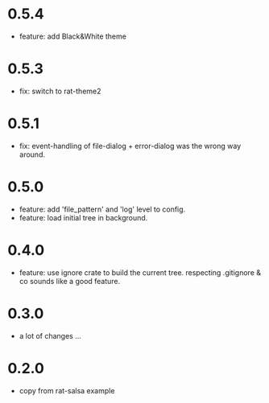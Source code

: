# 0.5.4

* feature: add Black&White theme

# 0.5.3

* fix: switch to rat-theme2

# 0.5.1

* fix: event-handling of file-dialog + error-dialog was
  the wrong way around.

# 0.5.0

* feature: add 'file_pattern' and 'log' level to config.
* feature: load initial tree in background.

# 0.4.0

* feature: use ignore crate to build the current tree.
  respecting .gitignore & co sounds like a good feature.

# 0.3.0

* a lot of changes ...

# 0.2.0

* copy from rat-salsa example
